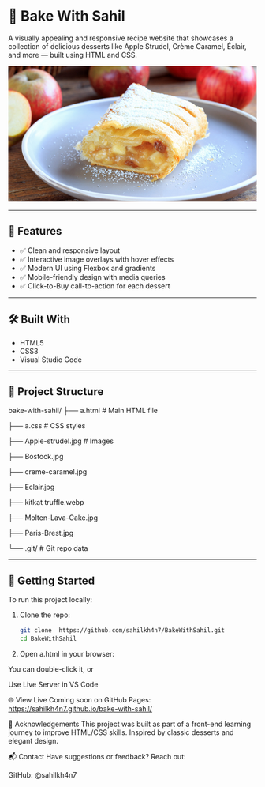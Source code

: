# 🍰 Bake With Sahil

A visually appealing and responsive recipe website that showcases a collection of delicious desserts like Apple Strudel, Crème Caramel, Éclair, and more — built using HTML and CSS.

![Screenshot](Apple-strudel.jpg)

---

## 📌 Features

- ✅ Clean and responsive layout
- ✅ Interactive image overlays with hover effects
- ✅ Modern UI using Flexbox and gradients
- ✅ Mobile-friendly design with media queries
- ✅ Click-to-Buy call-to-action for each dessert

---

## 🛠️ Built With

- HTML5
- CSS3
- Visual Studio Code

---

## 📁 Project Structure

bake-with-sahil/
├── a.html # Main HTML file

├── a.css # CSS styles

├── Apple-strudel.jpg # Images

├── Bostock.jpg

├── creme-caramel.jpg

├── Eclair.jpg

├── kitkat truffle.webp

├── Molten-Lava-Cake.jpg

├── Paris-Brest.jpg

└── .git/ # Git repo data

---

## 🚀 Getting Started

To run this project locally:

1. Clone the repo:
   ```bash
   git clone  https://github.com/sahilkh4n7/BakeWithSahil.git
   cd BakeWithSahil
2. Open a.html in your browser:

You can double-click it, or

Use Live Server in VS Code

🌐 View Live
Coming soon on GitHub Pages:
https://sahilkh4n7.github.io/bake-with-sahil/

🙌 Acknowledgements
This project was built as part of a front-end learning journey to improve HTML/CSS skills. Inspired by classic desserts and elegant design.

📬 Contact
Have suggestions or feedback? Reach out:

GitHub: @sahilkh4n7
